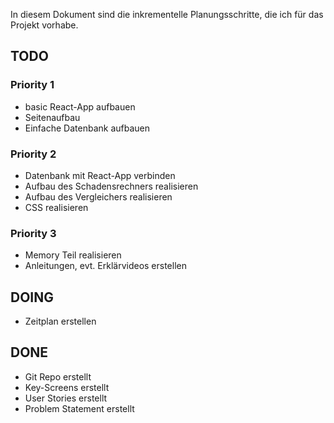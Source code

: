 In diesem Dokument sind die inkrementelle Planungsschritte, die ich für das Projekt vorhabe.

## TODO
### Priority 1
- basic React-App aufbauen
- Seitenaufbau 
- Einfache Datenbank aufbauen
### Priority 2
- Datenbank mit React-App verbinden
- Aufbau des Schadensrechners realisieren
- Aufbau des Vergleichers realisieren
- CSS realisieren
###  Priority 3
- Memory Teil realisieren
- Anleitungen, evt. Erklärvideos erstellen
## DOING
- Zeitplan erstellen
## DONE
- Git Repo erstellt 
- Key-Screens erstellt
- User Stories erstellt
- Problem Statement erstellt
